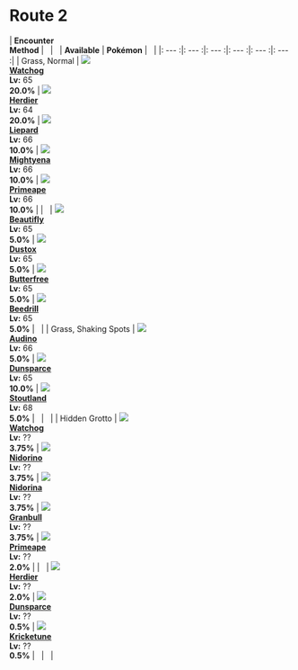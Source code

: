 # Route 2

| __Encounter<br>Method__ | &nbsp; | &nbsp; | __Available__ | __Pokémon__ | &nbsp; |
|: --- :|: --- :|: --- :|: --- :|: --- :|: --- :|
| Grass, Normal | ![][505] <br> __[Watchog]__ <br> __Lv:__ 65 <br> __20.0%__ | ![][507] <br> __[Herdier]__ <br> __Lv:__ 64 <br> __20.0%__ | ![][510] <br> __[Liepard]__ <br> __Lv:__ 66 <br> __10.0%__ | ![][262] <br> __[Mightyena]__ <br> __Lv:__ 66 <br> __10.0%__ | ![][57] <br> __[Primeape]__ <br> __Lv:__ 66 <br> __10.0%__ |
| &nbsp; | ![][267] <br> __[Beautifly]__ <br> __Lv:__ 65 <br> __5.0%__ | ![][269] <br> __[Dustox]__ <br> __Lv:__ 65 <br> __5.0%__ | ![][12] <br> __[Butterfree]__ <br> __Lv:__ 65 <br> __5.0%__ | ![][15] <br> __[Beedrill]__ <br> __Lv:__ 65 <br> __5.0%__ | &nbsp; |
| Grass, Shaking Spots | ![][531] <br> __[Audino]__ <br> __Lv:__ 66 <br> __5.0%__ | ![][206] <br> __[Dunsparce]__ <br> __Lv:__ 65 <br> __10.0%__ | ![][508] <br> __[Stoutland]__ <br> __Lv:__ 68 <br> __5.0%__ | &nbsp; | &nbsp; |
| Hidden Grotto | ![][505] <br> __[Watchog]__ <br> __Lv:__ ?? <br> __3.75%__ | ![][33] <br> __[Nidorino]__ <br> __Lv:__ ?? <br> __3.75%__ | ![][30] <br> __[Nidorina]__ <br> __Lv:__ ?? <br> __3.75%__ | ![][210] <br> __[Granbull]__ <br> __Lv:__ ?? <br> __3.75%__ | ![][57] <br> __[Primeape]__ <br> __Lv:__ ?? <br> __2.0%__ |
| &nbsp; | ![][507] <br> __[Herdier]__ <br> __Lv:__ ?? <br> __2.0%__ | ![][206] <br> __[Dunsparce]__ <br> __Lv:__ ?? <br> __0.5%__ | ![][402] <br> __[Kricketune]__ <br> __Lv:__ ?? <br> __0.5%__ | &nbsp; | &nbsp; |


[505]: ../img/animated/505.gif
[Watchog]: ../../pokemons/505/
[507]: ../img/animated/507.gif
[Herdier]: ../../pokemons/507/
[510]: ../img/animated/510.gif
[Liepard]: ../../pokemons/510/
[262]: ../img/animated/262.gif
[Mightyena]: ../../pokemons/262/
[57]: ../img/animated/57.gif
[Primeape]: ../../pokemons/057/
[267]: ../img/animated/267.gif
[Beautifly]: ../../pokemons/267/
[269]: ../img/animated/269.gif
[Dustox]: ../../pokemons/269/
[12]: ../img/animated/12.gif
[Butterfree]: ../../pokemons/012/
[15]: ../img/animated/15.gif
[Beedrill]: ../../pokemons/015/
[531]: ../img/animated/531.gif
[Audino]: ../../pokemons/531/
[206]: ../img/animated/206.gif
[Dunsparce]: ../../pokemons/206/
[508]: ../img/animated/508.gif
[Stoutland]: ../../pokemons/508/
[33]: ../img/animated/33.gif
[Nidorino]: ../../pokemons/033/
[30]: ../img/animated/30.gif
[Nidorina]: ../../pokemons/030/
[210]: ../img/animated/210.gif
[Granbull]: ../../pokemons/210/
[402]: ../img/animated/402.gif
[Kricketune]: ../../pokemons/402/